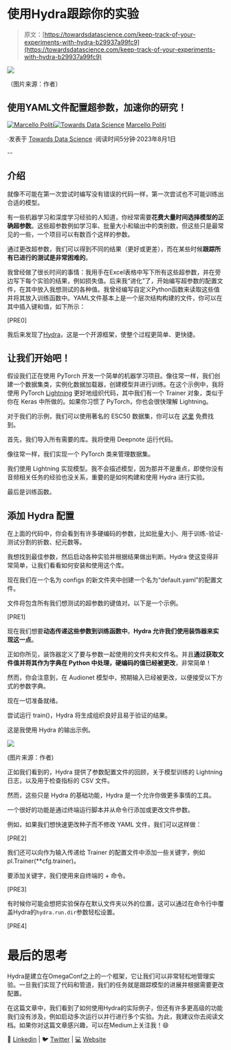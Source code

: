 # 使用Hydra跟踪你的实验

> 原文：[https://towardsdatascience.com/keep-track-of-your-experiments-with-hydra-b29937a99fc9](https://towardsdatascience.com/keep-track-of-your-experiments-with-hydra-b29937a99fc9)

![](../Images/01cd12756484fac696d8c911c15cd612.png)

（图片来源：作者）

## 使用YAML文件配置超参数，加速你的研究！

[](https://medium.com/@marcellopoliti?source=post_page-----b29937a99fc9--------------------------------)[![Marcello Politi](../Images/484e44571bd2e75acfe5fef3146ab3c2.png)](https://medium.com/@marcellopoliti?source=post_page-----b29937a99fc9--------------------------------)[](https://towardsdatascience.com/?source=post_page-----b29937a99fc9--------------------------------)[![Towards Data Science](../Images/a6ff2676ffcc0c7aad8aaf1d79379785.png)](https://towardsdatascience.com/?source=post_page-----b29937a99fc9--------------------------------) [Marcello Politi](https://medium.com/@marcellopoliti?source=post_page-----b29937a99fc9--------------------------------)

·发表于 [Towards Data Science](https://towardsdatascience.com/?source=post_page-----b29937a99fc9--------------------------------) ·阅读时间5分钟·2023年8月1日

--

## 介绍

就像不可能在第一次尝试时编写没有错误的代码一样，第一次尝试也不可能训练出合适的模型。

有一些机器学习和深度学习经验的人知道，你经常需要**花费大量时间选择模型的正确超参数**。这些超参数例如学习率、批量大小和输出中的类别数，但这些只是最常见的一些，一个项目可以有数百个这样的参数。

通过更改超参数，我们可以得到不同的结果（更好或更差），而在某些时候**跟踪所有已进行的测试是非常困难的**。

我曾经做了很长时间的事情：我用手在Excel表格中写下所有这些超参数，并在旁边写下每个实验的结果，例如损失值。后来我“进化”了，开始编写超参数的配置文件，在其中放入我想测试的各种值。我曾经编写自定义Python函数来读取这些值并将其放入训练函数中。YAML文件基本上是一个层次结构构建的文件，你可以在其中插入键和值，如下所示：

[PRE0]

我后来发现了[Hydra](https://hydra.cc/docs/intro/)，这是一个开源框架，使整个过程更简单、更快捷。

## 让我们开始吧！

假设我们正在使用 PyTorch 开发一个简单的机器学习项目。像往常一样，我们创建一个数据集类，实例化数据加载器，创建模型并进行训练。在这个示例中，我将使用 PyTorch [Lightning](https://www.pytorchlightning.ai/index.html) 更好地组织代码，其中我们有一个 Trainer 对象，类似于你在 Keras 中所做的。如果你习惯了 PyTorch，你也会很快理解 Lightning。

对于我们的示例，我们可以使用著名的 ESC50 数据集，你可以在 [这里](https://github.com/karolpiczak/ESC-50) 免费找到。

首先，我们导入所有需要的库。我将使用 Deepnote 运行代码。

像往常一样，我们实现一个 PyTorch 类来管理数据集。

我们使用 Lightning 实现模型。我不会描述模型，因为那并不是重点，即使你没有音频相关任务的经验也没关系，重要的是如何构建和使用 Hydra 进行实验。

最后是训练函数。

## 添加 Hydra 配置

在上面的代码中，你会看到有许多硬编码的参数，比如批量大小、用于训练-验证-测试分割的折数、纪元数等。

我想找到最佳参数，然后启动各种实验并根据结果做出判断。Hydra 使这变得非常简单，让我们看看如何安装和使用这个库。

现在我们在一个名为 configs 的新文件夹中创建一个名为“default.yaml”的配置文件。

文件将包含所有我们想测试的超参数的键值对。以下是一个示例。

[PRE1]

现在我们想要**动态传递这些参数到训练函数中**。**Hydra 允许我们使用装饰器来实现这一点**。

正如你所见，装饰器定义了要与参数一起使用的文件夹和文件名。并且**通过获取文件值并将其作为字典在 Python 中处理，硬编码的值已经被更改**，非常简单！

然而，你会注意到，在 Audionet 模型中，预期输入已经被更改，以便接受以下方式的参数字典。

现在一切准备就绪。

尝试运行 train()，Hydra 将生成组织良好且易于验证的结果。

这是我使用 Hydra 的输出示例。

![](../Images/d49b09806f6c00209fc9ffe90ce0e658.png)

(图片来源：作者)

正如我们看到的，Hydra 提供了参数配置文件的回顾，关于模型训练的 Lightning 日志，以及用于检查指标的 CSV 文件。

然而，这些只是 Hydra 的基础功能，Hydra 是一个允许你做更多事情的工具。

一个很好的功能是通过终端运行脚本并从命令行添加或更改文件参数。

例如，如果我们想快速更改种子而不修改 YAML 文件，我们可以这样做：

[PRE2]

我们还可以向作为输入传递给 Trainer 的配置文件中添加一些关键字，例如 pl.Trainer(**cfg.trainer)。

要添加关键字，我们使用来自终端的 + 命令。

[PRE3]

有时候你可能会想把实验保存在默认文件夹以外的位置，这可以通过在命令行中覆盖Hydra的`hydra.run.dir`参数轻松设置。

[PRE4]

# 最后的思考

Hydra是建立在OmegaConf之上的一个框架，它让我们可以非常轻松地管理实验。一旦我们实现了代码和管道，我们的任务就是跟踪模型的进展并根据需要更改配置。

在这篇文章中，我们看到了如何使用Hydra的实际例子，但还有许多更高级的功能我们没有涉及，例如启动多次运行以并行进行多个实验。为此，我建议你去阅读文档。如果你对这篇文章感兴趣，可以在Medium上关注我！😄

💼 [Linkedin](https://www.linkedin.com/in/marcello-politi/) ️| 🐦 [Twitter](https://twitter.com/_March08_) | [💻](https://emojiterra.com/laptop-computer/) [Website](https://marcello-politi.super.site/)

